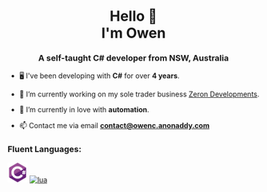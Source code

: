 <h1 align="center">Hello 👋<br/>I'm Owen</h1>
<h3 align="center">A self-taught C# developer from NSW, Australia</h3>

- 🖥️ I've been developing with **C#** for over **4 years**.

- 🔭 I’m currently working on my sole trader business [Zeron Developments](https://zeron.dev/).

- 🌱 I’m currently in love with **automation**.

- 📫 Contact me via email **contact@owenc.anonaddy.com**

<h3 align="left">Fluent Languages:</h3>
<p align="left"> <a href="https://www.w3schools.com/cs/" target="_blank" rel="noreferrer"> <img src="https://raw.githubusercontent.com/devicons/devicon/master/icons/csharp/csharp-original.svg" alt="csharp" width="40" height="40"/></a> <a href="https://www.json.org/" target="_blank" rel="noreferrer"> <img src="https://upload.wikimedia.org/wikipedia/commons/c/cf/Lua-Logo.svg" alt="lua" width="40" height="40"/></a>
